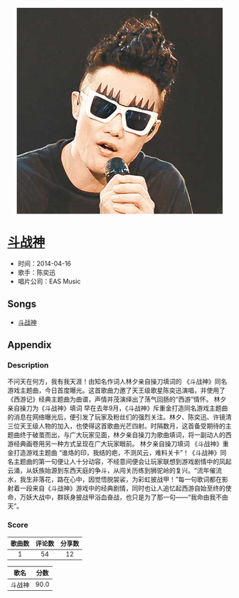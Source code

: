 <p align="center">
	<img src="imgs/斗战神.jpg" alt="album_img" />
</p>

# [斗战神](https://music.163.com/album?id=2786670)

* 时间：2014-04-16
* 歌手：陈奕迅
* 唱片公司：EAS Music
## Songs

* [斗战神](songs/斗战神_28411399/README.md)
## Appendix

### Description

不问天在何方，我有我天涯！由知名作词人林夕亲自操刀填词的 《斗战神》同名游戏主题曲，今日首度曝光。这首歌曲力邀了天王级歌星陈奕迅演唱，并使用了《西游记》经典主题曲为曲谱，声情并茂演绎出了荡气回肠的“西游”情怀。
林夕亲自操刀为《斗战神》填词
早在去年9月，《斗战神》斥重金打造同名游戏主题曲的消息在网络曝光后，便引发了玩家及粉丝们的强烈关注。林夕、陈奕迅、许镜清三位天王级人物的加入，也使得这首歌曲光芒四射。时隔数月，这首备受期待的主题曲终于破茧而出，与广大玩家见面，林夕亲自操刀为歌曲填词，将一副动人的西游经典画卷用另一种方式呈现在广大玩家眼前。
林夕亲自操刀填词 《斗战神》重金打造游戏主题曲
“谁烙的印，我结的疤，不测风云，难料关卡”！《斗战神》同名主题曲的第一句便让人十分动容，不经意间便会让玩家联想到游戏剧情中的风起云涌，从妖族始源到东西天庭的争斗，从闯关历练到狮驼岭的复兴。“流年催流水，我生非落花，路在心中，因觉悟脱袈裟，为彩虹披战甲！”每一句歌词都在影射着一段来自《斗战神》游戏中的经典剧情，同时也让人追忆起西游自始至终的使命，万妖大战中，群妖身披战甲浴血奋战，也只是为了那一句——“我命由我不由天”。

### Score

|歌曲数|评论数|分享数|
|:---:|:---:|:---:|
|1|54|12|

|歌名|分数|
|:---:|:---:|
|斗战神|90.0
